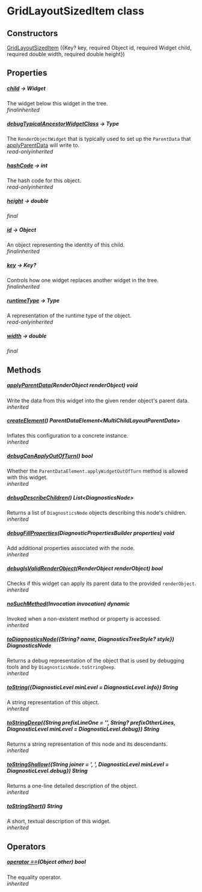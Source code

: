 


# GridLayoutSizedItem class













## Constructors

[GridLayoutSizedItem](../zego_uikit_prebuilt_live_audio_room/GridLayoutSizedItem/GridLayoutSizedItem.md) ({Key? key, required Object id, required Widget child, required double width, required double height})

   


## Properties

##### [child](../zego_uikit_prebuilt_live_audio_room/GridLayoutSizedItem/child.md) &#8594; Widget



The widget below this widget in the tree.  
_<span class="feature">final</span><span class="feature">inherited</span>_



##### [debugTypicalAncestorWidgetClass](../zego_uikit_prebuilt_live_audio_room/GridLayoutSizedItem/debugTypicalAncestorWidgetClass.md) &#8594; Type



The <code>RenderObjectWidget</code> that is typically used to set up the <code>ParentData</code>
that <a href="../zego_uikit_prebuilt_live_audio_room/GridLayoutSizedItem/applyParentData.md">applyParentData</a> will write to.  
_<span class="feature">read-only</span><span class="feature">inherited</span>_



##### [hashCode](../zego_uikit_prebuilt_live_audio_room/GridLayoutSizedItem/hashCode.md) &#8594; int



The hash code for this object.  
_<span class="feature">read-only</span><span class="feature">inherited</span>_



##### [height](../zego_uikit_prebuilt_live_audio_room/GridLayoutSizedItem/height.md) &#8594; double



  
_<span class="feature">final</span>_



##### [id](../zego_uikit_prebuilt_live_audio_room/GridLayoutSizedItem/id.md) &#8594; Object



An object representing the identity of this child.  
_<span class="feature">final</span><span class="feature">inherited</span>_



##### [key](../zego_uikit_prebuilt_live_audio_room/GridLayoutSizedItem/key.md) &#8594; Key?



Controls how one widget replaces another widget in the tree.  
_<span class="feature">final</span><span class="feature">inherited</span>_



##### [runtimeType](../zego_uikit_prebuilt_live_audio_room/GridLayoutSizedItem/runtimeType.md) &#8594; Type



A representation of the runtime type of the object.  
_<span class="feature">read-only</span><span class="feature">inherited</span>_



##### [width](../zego_uikit_prebuilt_live_audio_room/GridLayoutSizedItem/width.md) &#8594; double



  
_<span class="feature">final</span>_





## Methods

##### [applyParentData](../zego_uikit_prebuilt_live_audio_room/GridLayoutSizedItem/applyParentData.md)(RenderObject renderObject) void



Write the data from this widget into the given render object's parent data.  
_<span class="feature">inherited</span>_



##### [createElement](../zego_uikit_prebuilt_live_audio_room/GridLayoutSizedItem/createElement.md)() ParentDataElement&lt;MultiChildLayoutParentData>



Inflates this configuration to a concrete instance.  
_<span class="feature">inherited</span>_



##### [debugCanApplyOutOfTurn](../zego_uikit_prebuilt_live_audio_room/GridLayoutSizedItem/debugCanApplyOutOfTurn.md)() bool



Whether the <code>ParentDataElement.applyWidgetOutOfTurn</code> method is allowed
with this widget.  
_<span class="feature">inherited</span>_



##### [debugDescribeChildren](../zego_uikit_prebuilt_live_audio_room/GridLayoutSizedItem/debugDescribeChildren.md)() List&lt;DiagnosticsNode>



Returns a list of <code>DiagnosticsNode</code> objects describing this node's
children.  
_<span class="feature">inherited</span>_



##### [debugFillProperties](../zego_uikit_prebuilt_live_audio_room/GridLayoutSizedItem/debugFillProperties.md)(DiagnosticPropertiesBuilder properties) void



Add additional properties associated with the node.  
_<span class="feature">inherited</span>_



##### [debugIsValidRenderObject](../zego_uikit_prebuilt_live_audio_room/GridLayoutSizedItem/debugIsValidRenderObject.md)(RenderObject renderObject) bool



Checks if this widget can apply its parent data to the provided
<code>renderObject</code>.  
_<span class="feature">inherited</span>_



##### [noSuchMethod](../zego_uikit_prebuilt_live_audio_room/GridLayoutSizedItem/noSuchMethod.md)(Invocation invocation) dynamic



Invoked when a non-existent method or property is accessed.  
_<span class="feature">inherited</span>_



##### [toDiagnosticsNode](../zego_uikit_prebuilt_live_audio_room/GridLayoutSizedItem/toDiagnosticsNode.md)({String? name, DiagnosticsTreeStyle? style}) DiagnosticsNode



Returns a debug representation of the object that is used by debugging
tools and by <code>DiagnosticsNode.toStringDeep</code>.  
_<span class="feature">inherited</span>_



##### [toString](../zego_uikit_prebuilt_live_audio_room/GridLayoutSizedItem/toString.md)({DiagnosticLevel minLevel = DiagnosticLevel.info}) String



A string representation of this object.  
_<span class="feature">inherited</span>_



##### [toStringDeep](../zego_uikit_prebuilt_live_audio_room/GridLayoutSizedItem/toStringDeep.md)({String prefixLineOne = '', String? prefixOtherLines, DiagnosticLevel minLevel = DiagnosticLevel.debug}) String



Returns a string representation of this node and its descendants.  
_<span class="feature">inherited</span>_



##### [toStringShallow](../zego_uikit_prebuilt_live_audio_room/GridLayoutSizedItem/toStringShallow.md)({String joiner = ', ', DiagnosticLevel minLevel = DiagnosticLevel.debug}) String



Returns a one-line detailed description of the object.  
_<span class="feature">inherited</span>_



##### [toStringShort](../zego_uikit_prebuilt_live_audio_room/GridLayoutSizedItem/toStringShort.md)() String



A short, textual description of this widget.  
_<span class="feature">inherited</span>_





## Operators

##### [operator ==](../zego_uikit_prebuilt_live_audio_room/GridLayoutSizedItem/operator_equals.md)(Object other) bool



The equality operator.  
_<span class="feature">inherited</span>_















